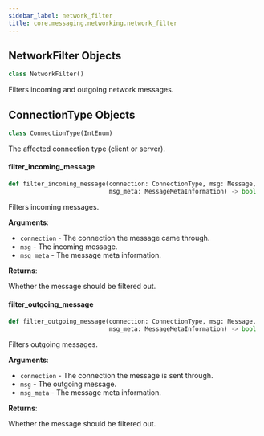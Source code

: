 ```yaml
---
sidebar_label: network_filter
title: core.messaging.networking.network_filter
---
```


## NetworkFilter Objects

```python
class NetworkFilter()
```

Filters incoming and outgoing network messages.

## ConnectionType Objects

```python
class ConnectionType(IntEnum)
```

The affected connection type (client or server).

#### filter\_incoming\_message

```python
def filter_incoming_message(connection: ConnectionType, msg: Message,
                            msg_meta: MessageMetaInformation) -> bool
```

Filters incoming messages.

**Arguments**:

- `connection` - The connection the message came through.
- `msg` - The incoming message.
- `msg_meta` - The message meta information.
  

**Returns**:

  Whether the message should be filtered out.

#### filter\_outgoing\_message

```python
def filter_outgoing_message(connection: ConnectionType, msg: Message,
                            msg_meta: MessageMetaInformation) -> bool
```

Filters outgoing messages.

**Arguments**:

- `connection` - The connection the message is sent through.
- `msg` - The outgoing message.
- `msg_meta` - The message meta information.
  

**Returns**:

  Whether the message should be filtered out.

